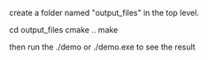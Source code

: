 
create a folder named "output_files" in the top level.

cd output_files
cmake ..
make

then run the ./demo or ./demo.exe to see the result



